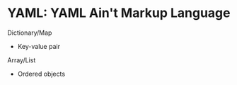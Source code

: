 # YAML: YAML Ain't Markup Language

Dictionary/Map

- Key-value pair

Array/List

- Ordered objects
